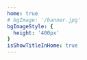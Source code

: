```yaml
---
home: true
# bgImage: '/banner.jpg'
bgImageStyle: {
  height: '400px'
}
isShowTitleInHome: true
---
```

